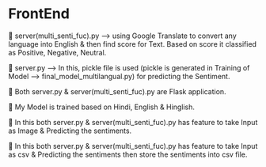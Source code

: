 # FrontEnd


 server(multi_senti_fuc).py --> using Google Translate to convert any language into English & then find score for Text. Based on score it classified as Positive, Negative, Neutral.

	server.py --> In this, pickle file is used (pickle is generated in Training of Model --> final_model_multilangual.py) for predicting the Sentiment.

	Both server.py & server(multi_senti_fuc).py are Flask application.

 My Model is trained based on Hindi, English & Hinglish.

 In this both server.py & server(multi_senti_fuc).py has feature to take Input as Image & Predicting the sentiments.

 In this both server.py & server(multi_senti_fuc).py has feature to take Input as csv & Predicting the sentiments then store the sentiments into csv file.
